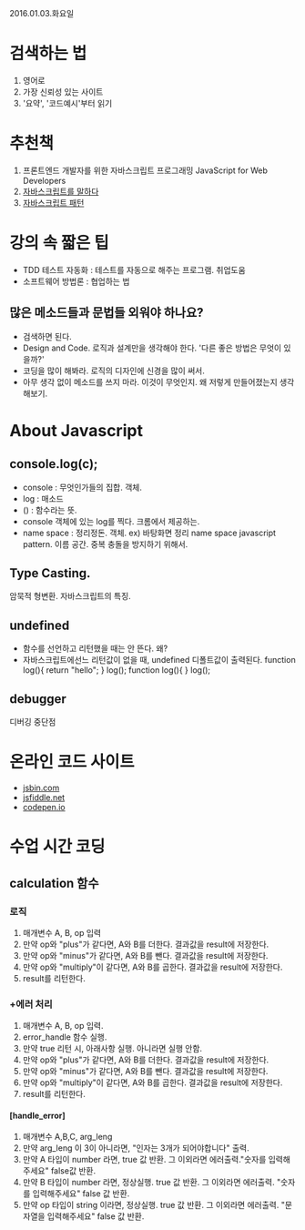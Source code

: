 2016.01.03.화요일  
# 검색하는 법
1. 영어로
2. 가장 신뢰성 있는 사이트
3. '요약', '코드예시'부터 읽기
# 추천책
1. 프론트엔드 개발자를 위한 자바스크립트 프로그래밍 JavaScript for Web Developers
2. [자바스크립트를 말하다](http://www.yes24.com/24/goods/14533820)
3. [자바스크립트 패턴](http://www.yes24.com/24/goods/5871083)
# 강의 속 짧은 팁
- TDD 테스트 자동화 : 테스트를 자동으로 해주는 프로그램. 취업도움
- 소프트웨어 방법론 : 협업하는 법
## 많은 메소드들과 문법들 외워야 하나요?
- 검색하면 된다.
- Design and Code. 로직과 설계만을 생각해야 한다. '다른 좋은 방법은 무엇이 있을까?'
- 코딩을 많이 해봐라. 로직의 디자인에 신경을 많이 써서.
- 아무 생각 없이 메소드를 쓰지 마라. 이것이 무엇인지. 왜 저렇게 만들어졌는지 생각해보기.
# About Javascript
## console.log(c);
- console : 무엇인가들의 집합. 객체.
- log : 매소드
- () : 함수라는 뜻.
- console 객체에 있는 log를 찍다. 크롬에서 제공하는.
- name space : 정리정돈. 객체. ex) 바탕화면 정리
  name space javascript pattern.
  이름 공간. 중복 충돌을 방지하기 위해서.
## Type Casting.
암묵적 형변환. 자바스크립트의 특징.
## undefined
- 함수를 선언하고 리턴했을 때는 안 뜬다. 왜?
- 자바스크립트에선느 리턴값이 없을 때, undefined 디폴트값이 출력된다.
    function log(){
      return "hello";
    }
    log();
    function log(){
    }
    log();

## debugger
디버깅 중단점

# 온라인 코드 사이트
- [jsbin.com](http://jsbin.com)
- [jsfiddle.net](jsfiddle.net)
- [codepen.io](codeopen.io)

# 수업 시간 코딩
## calculation 함수
### 로직
  1. 매개변수 A, B, op 입력
  2. 만약 op와 "plus"가 같다면, A와 B를 더한다. 결과값을 result에 저장한다.
  3. 만약 op와 "minus"가 같다면, A와 B를 뺀다. 결과값을 result에 저장한다.
  4. 만약 op와 "multiply"이 같다면, A와 B를 곱한다. 결과값을 result에 저장한다.
  5. result를 리턴한다.

### +에러 처리
  1. 매개변수 A, B, op 입력.
  2. error_handle 함수 실행.
  3. 만약 true 리턴 시, 아래사항 실행. 아니라면 실행 안함.
  4. 만약 op와 "plus"가 같다면, A와 B를 더한다. 결과값을 result에 저장한다.
  5. 만약 op와 "minus"가 같다면, A와 B를 뺀다. 결과값을 result에 저장한다.
  6. 만약 op와 "multiply"이 같다면, A와 B를 곱한다. 결과값을 result에 저장한다.
  7. result를 리턴한다.

#### [handle_error]
  1. 매개변수 A,B,C, arg_leng
  2. 만약 arg_leng 이 3이 아니라면, "인자는 3개가 되어야합니다" 출력.
  2. 만약 A 타입이 number 라면, true 값 반환.
      그 이외라면 에러출력."숫자를 입력해주세요"  false값 반환.
  3. 만약 B 타입이 number 라면, 정상실행. true 값 반환.
      그 이외라면 에러출력. "숫자를 입력해주세요" false 값 반환.
  4. 만약 op 타입이 string 이라면, 정상실행. true 값 반환.
      그 이외라면 에러출력. "문자열을 입력해주세요"  false 값 반환.
